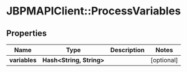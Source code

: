 # JBPMAPIClient::ProcessVariables

## Properties
Name | Type | Description | Notes
------------ | ------------- | ------------- | -------------
**variables** | **Hash&lt;String, String&gt;** |  | [optional] 


